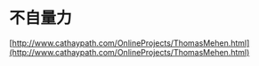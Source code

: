 # 不自量力

























[http://www.cathaypath.com/OnlineProjects/ThomasMehen.html](http://www.cathaypath.com/OnlineProjects/ThomasMehen.html)


















